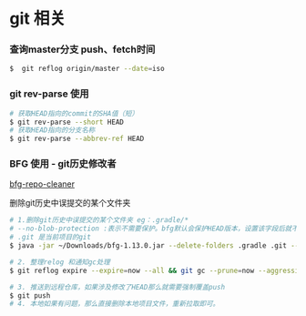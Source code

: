 # git 相关

### 查询master分支 push、fetch时间
```sh
$  git reflog origin/master --date=iso 
```

### git rev-parse 使用
```sh
# 获取HEAD指向的commit的SHA值（短）
$ git rev-parse --short HEAD
# 获取HEAD指向的分支名称
$ git rev-parse --abbrev-ref HEAD
```

### BFG 使用 - git历史修改者

[bfg-repo-cleaner](https://github.com/rtyley/bfg-repo-cleaner)

删除git历史中误提交的某个文件夹
```sh
# 1.删除git历史中误提交的某个文件夹 eg：.gradle/*
# --no-blob-protection :表示不需要保护。bfg默认会保护HEAD版本，设置该字段后就不会在保护，如果不需要修改头指针那是比较好的。
# .git 是当前项目的git
$ java -jar ~/Downloads/bfg-1.13.0.jar --delete-folders .gradle .git --no-blob-protection

# 2. 整理relog 和通知gc处理
$ git reflog expire --expire=now --all && git gc --prune=now --aggressive

# 3. 推送到远程仓库，如果涉及修改了HEAD那么就需要强制覆盖push
$ git push
# 4. 本地如果有问题，那么直接删除本地项目文件，重新拉取即可。
```